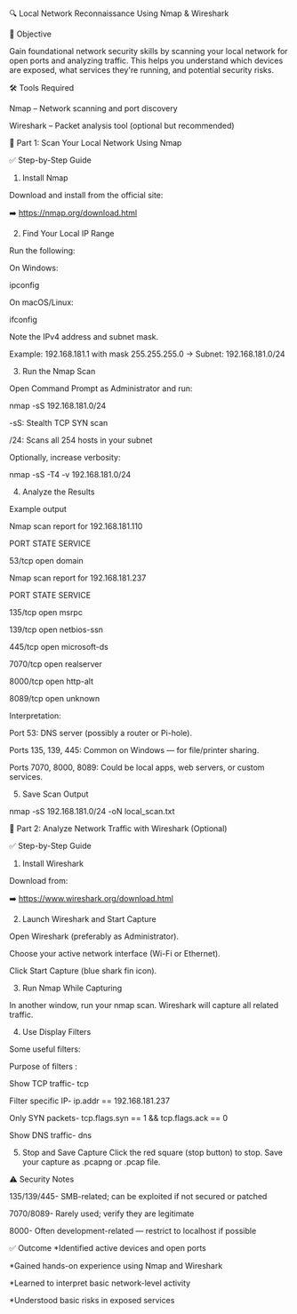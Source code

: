 🔍 Local Network Reconnaissance Using Nmap & Wireshark

📘 Objective

Gain foundational network security skills by scanning your local network for open ports and analyzing traffic. This helps you understand which devices are exposed, what services they're running, and potential security risks.

🛠 Tools Required

Nmap – Network scanning and port discovery

Wireshark – Packet analysis tool (optional but recommended)

🚦 Part 1: Scan Your Local Network Using Nmap

✅ Step-by-Step Guide

1. Install Nmap

Download and install from the official site:

➡️ https://nmap.org/download.html

2. Find Your Local IP Range

Run the following:

On Windows:

ipconfig

On macOS/Linux:

ifconfig


Note the IPv4 address and subnet mask.

Example: 192.168.181.1 with mask 255.255.255.0 → Subnet: 192.168.181.0/24

3. Run the Nmap Scan

Open Command Prompt as Administrator and run:

nmap -sS 192.168.181.0/24

-sS: Stealth TCP SYN scan

/24: Scans all 254 hosts in your subnet

Optionally, increase verbosity:

nmap -sS -T4 -v 192.168.181.0/24

4. Analyze the Results

Example output


Nmap scan report for 192.168.181.110

PORT   STATE SERVICE

53/tcp open  domain



Nmap scan report for 192.168.181.237

PORT     STATE SERVICE

135/tcp  open  msrpc

139/tcp  open  netbios-ssn

445/tcp  open  microsoft-ds

7070/tcp open  realserver

8000/tcp open  http-alt

8089/tcp open  unknown


Interpretation:

Port 53: DNS server (possibly a router or Pi-hole).

Ports 135, 139, 445: Common on Windows — for file/printer sharing.

Ports 7070, 8000, 8089: Could be local apps, web servers, or custom services.

5. Save Scan Output

nmap -sS 192.168.181.0/24 -oN local_scan.txt

📡 Part 2: Analyze Network Traffic with Wireshark (Optional)

✅ Step-by-Step Guide

1. Install Wireshark

Download from:

➡️ https://www.wireshark.org/download.html


2. Launch Wireshark and Start Capture

Open Wireshark (preferably as Administrator).

Choose your active network interface (Wi-Fi or Ethernet).

Click Start Capture (blue shark fin icon).


3. Run Nmap While Capturing

In another window, run your nmap scan. Wireshark will capture all related traffic.


4. Use Display Filters

Some useful filters:

Purpose	of filters :

Show TCP traffic- tcp

Filter specific IP- ip.addr == 192.168.181.237

Only SYN packets-	tcp.flags.syn == 1 && tcp.flags.ack == 0

Show DNS traffic- dns

5. Stop and Save Capture
Click the red square (stop button) to stop.
Save your capture as .pcapng or .pcap file.

⚠️ Security Notes

135/139/445- 	SMB-related; can be exploited if not secured or patched

7070/8089-	    Rarely used; verify they are legitimate

8000-	        Often development-related — restrict to localhost if possible

✅ Outcome
*Identified active devices and open ports

*Gained hands-on experience using Nmap and Wireshark

*Learned to interpret basic network-level activity

*Understood basic risks in exposed services
